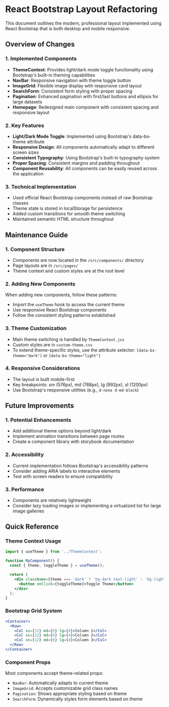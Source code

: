 # React Bootstrap Layout Refactoring

This document outlines the modern, professional layout implemented using React Bootstrap that is both desktop and mobile responsive.

## Overview of Changes

### 1. Implemented Components
- **ThemeContext**: Provides light/dark mode toggle functionality using Bootstrap's built-in theming capabilities
- **NavBar**: Responsive navigation with theme toggle button
- **ImageGrid**: Flexible image display with responsive card layout
- **SearchForm**: Consistent form styling with proper spacing
- **Pagination**: Enhanced pagination with first/last buttons and ellipsis for large datasets
- **Homepage**: Redesigned main component with consistent spacing and responsive layout

### 2. Key Features
- **Light/Dark Mode Toggle**: Implemented using Bootstrap's data-bs-theme attribute
- **Responsive Design**: All components automatically adapt to different screen sizes
- **Consistent Typography**: Using Bootstrap's built-in typography system
- **Proper Spacing**: Consistent margins and padding throughout
- **Component Reusability**: All components can be easily reused across the application

### 3. Technical Implementation
- Used official React Bootstrap components instead of raw Bootstrap classes
- Theme state is stored in localStorage for persistence
- Added custom transitions for smooth theme switching
- Maintained semantic HTML structure throughout

## Maintenance Guide

### 1. Component Structure
- Components are now located in the `/src/components/` directory
- Page layouts are in `/src/pages/`
- Theme context and custom styles are at the root level

### 2. Adding New Components
When adding new components, follow these patterns:
- Import the `useTheme` hook to access the current theme
- Use responsive React Bootstrap components
- Follow the consistent styling patterns established

### 3. Theme Customization
- Main theme switching is handled by `ThemeContext.jsx`
- Custom styles are in `custom-theme.css`
- To extend theme-specific styles, use the attribute selector: `[data-bs-theme="dark"]` or `[data-bs-theme="light"]`

### 4. Responsive Considerations
- The layout is built mobile-first
- Key breakpoints: sm (576px), md (768px), lg (992px), xl (1200px)
- Use Bootstrap's responsive utilities (e.g., `d-none d-md-block`)

## Future Improvements

### 1. Potential Enhancements
- Add additional theme options beyond light/dark
- Implement animation transitions between page routes
- Create a component library with storybook documentation

### 2. Accessibility
- Current implementation follows Bootstrap's accessibility patterns
- Consider adding ARIA labels to interactive elements
- Test with screen readers to ensure compatibility

### 3. Performance
- Components are relatively lightweight
- Consider lazy loading images or implementing a virtualized list for large image galleries

## Quick Reference

### Theme Context Usage
```jsx
import { useTheme } from '../ThemeContext';

function MyComponent() {
  const { theme, toggleTheme } = useTheme();
  
  return (
    <div className={theme === 'dark' ? 'bg-dark text-light' : 'bg-light text-dark'}>
      <button onClick={toggleTheme}>Toggle Theme</button>
    </div>
  );
}
```

### Bootstrap Grid System
```jsx
<Container>
  <Row>
    <Col xs={12} md={6} lg={4}>Column 1</Col>
    <Col xs={12} md={6} lg={4}>Column 2</Col>
    <Col xs={12} md={6} lg={4}>Column 3</Col>
  </Row>
</Container>
```

### Component Props
Most components accept theme-related props:
- `NavBar`: Automatically adapts to current theme
- `ImageGrid`: Accepts customizable grid class names
- `Pagination`: Shows appropriate styling based on theme
- `SearchForm`: Dynamically styles form elements based on theme